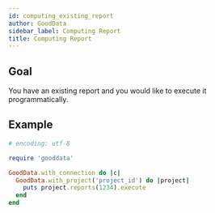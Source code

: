 ```yaml
---
id: computing_existing_report
author: GoodData
sidebar_label: Computing Report
title: Computing Report
---
```


Goal
-------

You have an existing report and you would like to execute it
programmatically.

Example
--------


```ruby
# encoding: utf-8

require 'gooddata'

GoodData.with_connection do |c|
  GoodData.with_project('project_id') do |project|
    puts project.reports(1234).execute
  end
end
```
